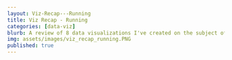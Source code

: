```yaml
---
layout: Viz-Recap---Running
title: Viz Recap - Running
categories: [data-viz]
blurb: A review of 8 data visualizations I've created on the subject of running 
img: assets/images/viz_recap_running.PNG
published: true
---
```

